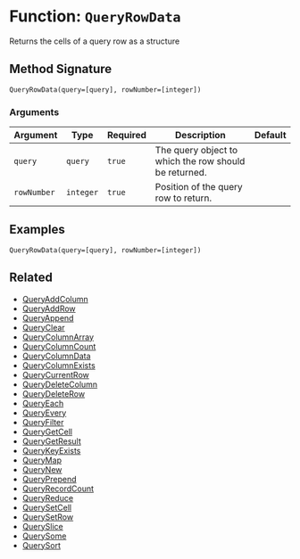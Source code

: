 [comment]: # (Note: This documentation is generated dynamically in the build process.  To modify the contents, change the javadoc on the _invoke method of the BIF class)

# Function: `QueryRowData`

Returns the cells of a query row as a structure

## Method Signature

```
QueryRowData(query=[query], rowNumber=[integer])
```

### Arguments


| Argument | Type | Required | Description | Default |
|----------|------|----------|-------------|---------|
| `query` | `query` | `true` | The query object to which the row should be returned. |  |
| `rowNumber` | `integer` | `true` | Position of the query row to return. |  |

## Examples

```
QueryRowData(query=[query], rowNumber=[integer])
```

## Related

  * [QueryAddColumn](./QueryAddColumn.md)
  * [QueryAddRow](./QueryAddRow.md)
  * [QueryAppend](./QueryAppend.md)
  * [QueryClear](./QueryClear.md)
  * [QueryColumnArray](./QueryColumnArray.md)
  * [QueryColumnCount](./QueryColumnCount.md)
  * [QueryColumnData](./QueryColumnData.md)
  * [QueryColumnExists](./QueryColumnExists.md)
  * [QueryCurrentRow](./QueryCurrentRow.md)
  * [QueryDeleteColumn](./QueryDeleteColumn.md)
  * [QueryDeleteRow](./QueryDeleteRow.md)
  * [QueryEach](./QueryEach.md)
  * [QueryEvery](./QueryEvery.md)
  * [QueryFilter](./QueryFilter.md)
  * [QueryGetCell](./QueryGetCell.md)
  * [QueryGetResult](./QueryGetResult.md)
  * [QueryKeyExists](./QueryKeyExists.md)
  * [QueryMap](./QueryMap.md)
  * [QueryNew](./QueryNew.md)
  * [QueryPrepend](./QueryPrepend.md)
  * [QueryRecordCount](./QueryRecordCount.md)
  * [QueryReduce](./QueryReduce.md)
  * [QuerySetCell](./QuerySetCell.md)
  * [QuerySetRow](./QuerySetRow.md)
  * [QuerySlice](./QuerySlice.md)
  * [QuerySome](./QuerySome.md)
  * [QuerySort](./QuerySort.md)
